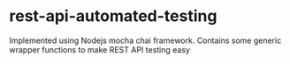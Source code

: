 # rest-api-automated-testing
 Implemented using Nodejs mocha chai framework. Contains some generic wrapper functions to make REST API testing easy
